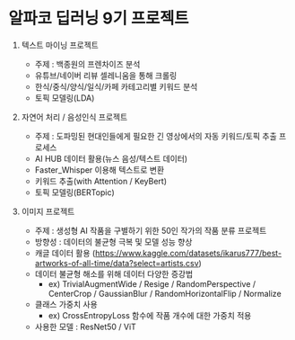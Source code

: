 # 알파코 딥러닝 9기 프로젝트 

1. 텍스트 마이닝 프로젝트
    - 주제 : 백종원의 프렌차이즈 분석
    - 유튜브/네이버 리뷰 셀레니움을 통해 크롤링
    - 한식/중식/양식/일식/카페 카테고리별 키워드 분석
    - 토픽 모델링(LDA)

2. 자연어 처리 / 음성인식 프로젝트
    - 주제 : 도파밍된 현대인들에게 필요한 긴 영상에서의 자동 키워드/토픽 추출 프로세스
    - AI HUB 데이터 활용(뉴스 음성/텍스트 데이터)
    - Faster_Whisper 이용해 텍스트로 변환
    - 키워드 추출(with Attention / KeyBert)
    - 토픽 모델링(BERTopic)

4. 이미지 프로젝트
    - 주제 : 생성형 AI 작품을 구별하기 위한 50인 작가의 작품 분류 프로젝트
    - 방향성 : 데이터의 불균형 극복 및 모델 성능 향상
    - 캐글 데이터 활용 (https://www.kaggle.com/datasets/ikarus777/best-artworks-of-all-time/data?select=artists.csv)
    - 데이터 불균형 해소를 위해 데이터 다양한 증강법 
      - ex) TrivialAugmentWide / Resige / RandomPerspective / CenterCrop / GaussianBlur / RandomHorizontalFlip / Normalize
    - 클래스 가중치 사용
      - ex) CrossEntropyLoss 함수에 작품 개수에 대한 가중치 적용
    - 사용한 모델 : ResNet50 / ViT


 
